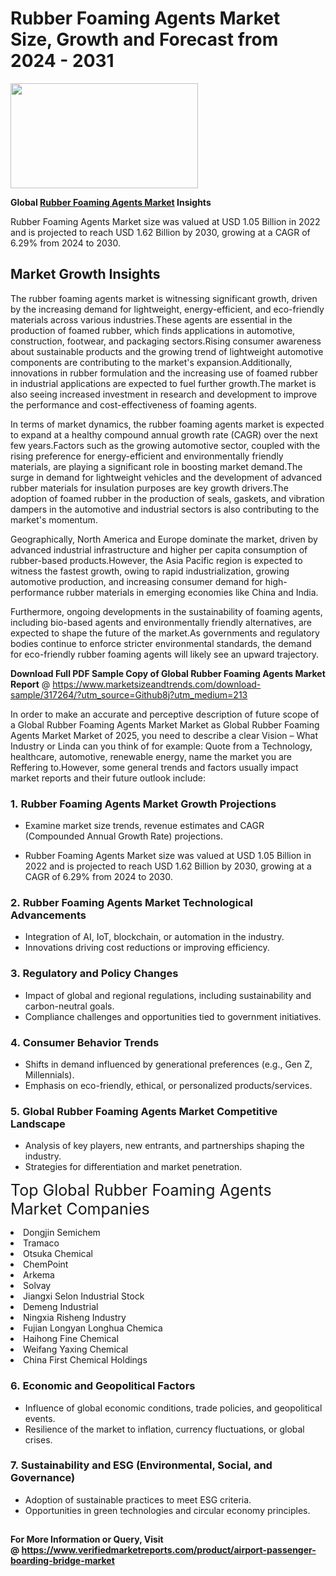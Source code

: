 <H1>Rubber Foaming Agents Market Size, Growth and Forecast from 2024 - 2031</H1><img class="aligncenter size-medium wp-image-584254" src="https://thirdeyenews.in/wp-content/uploads/2024/09/Global-Market-Research-300x168.jpeg" alt="" width="300" height="168" /><p><strong>Global&nbsp;<a href="https://www.marketsizeandtrends.com/download-sample/317264/?utm_source=Github8j?utm_medium=213">Rubber Foaming Agents Market</a> Insights</strong></p><p>Rubber Foaming Agents Market size was valued at USD 1.05 Billion in 2022 and is projected to reach USD 1.62 Billion by 2030, growing at a CAGR of 6.29% from 2024 to 2030.</p><p><h2>Market Growth Insights</h2> <p>The rubber foaming agents market is witnessing significant growth, driven by the increasing demand for lightweight, energy-efficient, and eco-friendly materials across various industries.These agents are essential in the production of foamed rubber, which finds applications in automotive, construction, footwear, and packaging sectors.Rising consumer awareness about sustainable products and the growing trend of lightweight automotive components are contributing to the market's expansion.Additionally, innovations in rubber formulation and the increasing use of foamed rubber in industrial applications are expected to fuel further growth.The market is also seeing increased investment in research and development to improve the performance and cost-effectiveness of foaming agents.</p> <p>In terms of market dynamics, the rubber foaming agents market is expected to expand at a healthy compound annual growth rate (CAGR) over the next few years.Factors such as the growing automotive sector, coupled with the rising preference for energy-efficient and environmentally friendly materials, are playing a significant role in boosting market demand.The surge in demand for lightweight vehicles and the development of advanced rubber materials for insulation purposes are key growth drivers.The adoption of foamed rubber in the production of seals, gaskets, and vibration dampers in the automotive and industrial sectors is also contributing to the market's momentum.</p> <p>Geographically, North America and Europe dominate the market, driven by advanced industrial infrastructure and higher per capita consumption of rubber-based products.However, the Asia Pacific region is expected to witness the fastest growth, owing to rapid industrialization, growing automotive production, and increasing consumer demand for high-performance rubber materials in emerging economies like China and India.</p> <p>Furthermore, ongoing developments in the sustainability of foaming agents, including bio-based agents and environmentally friendly alternatives, are expected to shape the future of the market.As governments and regulatory bodies continue to enforce stricter environmental standards, the demand for eco-friendly rubber foaming agents will likely see an upward trajectory.</p> <p><span class=""><strong>Download Full PDF Sample Copy of Global Rubber Foaming Agents Market Report</strong> @ <a href="https://www.marketsizeandtrends.com/download-sample/317264/?utm_source=Github8j?utm_medium=213" target="_blank">https://www.marketsizeandtrends.com/download-sample/317264/?utm_source=Github8j?utm_medium=213</a></span></p><p>In order to make an accurate and perceptive description of future scope of a Global&nbsp;Rubber Foaming Agents Market Market as Global&nbsp;Rubber Foaming Agents Market Market of 2025, you need to describe a clear Vision &ndash; What Industry or Linda can you think of for example: Quote from a Technology, healthcare, automotive, renewable energy, name the market you are Reffering to.However, some general trends and factors usually impact market reports and their future outlook include:</p><h3>1.&nbsp;<strong>Rubber Foaming Agents Market Growth Projections</strong></h3><ul><li>Examine market size trends, revenue estimates and CAGR (Compounded Annual Growth Rate) projections.</li><li><p>Rubber Foaming Agents Market size was valued at USD 1.05 Billion in 2022 and is projected to reach USD 1.62 Billion by 2030, growing at a CAGR of 6.29% from 2024 to 2030.</p></li></ul><h3>2.&nbsp;<strong>Rubber Foaming Agents Market Technological Advancements</strong></h3><ul><li>Integration of AI, IoT, blockchain, or automation in the industry.</li><li>Innovations driving cost reductions or improving efficiency.</li></ul><h3>3.&nbsp;<strong>Regulatory and Policy Changes</strong></h3><ul><li>Impact of global and regional regulations, including sustainability and carbon-neutral goals.</li><li>Compliance challenges and opportunities tied to government initiatives.</li></ul><h3>4.&nbsp;<strong>Consumer Behavior Trends</strong></h3><ul><li>Shifts in demand influenced by generational preferences (e.g., Gen Z, Millennials).</li><li>Emphasis on eco-friendly, ethical, or personalized products/services.</li></ul><h3>5.&nbsp;<strong>Global Rubber Foaming Agents Market Competitive Landscape</strong></h3><ul><li>Analysis of key players, new entrants, and partnerships shaping the industry.</li><li>Strategies for differentiation and market penetration.</li></ul><p data-pm-slice="1 1 []"><span style="color: inherit; font-family: inherit; font-size: 25px;">Top Global Rubber Foaming Agents Market Companies</span></p><div class="" data-test-id=""><p><li>Dongjin Semichem</li><li> Tramaco</li><li> Otsuka Chemical</li><li> ChemPoint</li><li> Arkema</li><li> Solvay</li><li> Jiangxi Selon Industrial Stock</li><li> Demeng Industrial</li><li> Ningxia Risheng Industry</li><li> Fujian Longyan Longhua Chemica</li><li> Haihong Fine Chemical</li><li> Weifang Yaxing Chemical</li><li> China First Chemical Holdings</li></p></div><h3>6.&nbsp;<strong>Economic and Geopolitical Factors</strong></h3><ul><li>Influence of global economic conditions, trade policies, and geopolitical events.</li><li>Resilience of the market to inflation, currency fluctuations, or global crises.</li></ul><h3>7.&nbsp;<strong>Sustainability and ESG (Environmental, Social, and Governance)</strong></h3><ul><li>Adoption of sustainable practices to meet ESG criteria.</li><li>Opportunities in green technologies and circular economy principles.</li></ul><h2><strong style="font-size: 14px;">For More Information or Query, Visit @&nbsp;</strong><a style="background-color: #ffffff; font-size: 14px;" href="https://www.marketsizeandtrends.com/report/rubber-foaming-agents-market/" target="_blank">https://www.verifiedmarketreports.com/product/airport-passenger-boarding-bridge-market</a></h2>